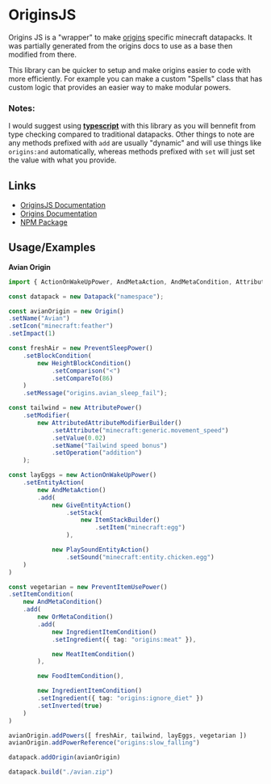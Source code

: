 # OriginsJS
Origins JS is a "wrapper" to make [origins](https://www.curseforge.com/minecraft/mc-mods/origins) specific minecraft datapacks. It was partially generated from the origins docs to use as a base then modified from there.

This library can be quicker to setup and make origins easier to code with more efficiently. For example you can make a custom "Spells" class that has custom logic that provides an easier way to make modular powers.

### Notes:
I would suggest using [**typescript**](https://www.typescriptlang.org/) with this library as you will bennefit from type checking compared to traditional datapacks.
Other things to note are any methods prefixed with `add` are usually "dynamic" and will use things like `origins:and` automatically, whereas methods prefixed with `set` will just set the value with what you provide.
## Links

 - [OriginsJS Documentation](#)
 - [Origins Documentation](https://origins.readthedocs.io/en/latest/)
 - [NPM Package](https://www.npmjs.com/package/originsjs)


## Usage/Examples
**Avian Origin**
```ts
import { ActionOnWakeUpPower, AndMetaAction, AndMetaCondition, AttributePower, AttributedAttributeModifierBuilder, Datapack, FoodItemCondition, GiveEntityAction, HeightBlockCondition, IngredientItemCondition, ItemStackBuilder, MeatItemCondition, OrMetaCondition, Origin, PlaySoundEntityAction, PreventItemUsePower, PreventSleepPower } from "originsjs";

const datapack = new Datapack("namespace");

const avianOrigin = new Origin()
.setName("Avian")
.setIcon("minecraft:feather")
.setImpact(1)

const freshAir = new PreventSleepPower()
    .setBlockCondition(
        new HeightBlockCondition()
            .setComparison("<")
            .setCompareTo(86)
    )
    .setMessage("origins.avian_sleep_fail");

const tailwind = new AttributePower()
    .setModifier(
        new AttributedAttributeModifierBuilder()
            .setAttribute("minecraft:generic.movement_speed")
            .setValue(0.02)
            .setName("Tailwind speed bonus")
            .setOperation("addition")
    );

const layEggs = new ActionOnWakeUpPower()
    .setEntityAction(
        new AndMetaAction()
        .add(
            new GiveEntityAction()
                .setStack(
                    new ItemStackBuilder()
                        .setItem("minecraft:egg")
                ),

            new PlaySoundEntityAction()
                .setSound("minecraft:entity.chicken.egg")
    )
)

const vegetarian = new PreventItemUsePower()
.setItemCondition(
    new AndMetaCondition()
    .add(
        new OrMetaCondition()
        .add(
            new IngredientItemCondition()
            .setIngredient({ tag: "origins:meat" }),

            new MeatItemCondition()
        ),

        new FoodItemCondition(),

        new IngredientItemCondition()
        .setIngredient({ tag: "origins:ignore_diet" })
        .setInverted(true)
    )
)

avianOrigin.addPowers([ freshAir, tailwind, layEggs, vegetarian ])
avianOrigin.addPowerReference("origins:slow_falling")

datapack.addOrigin(avianOrigin)

datapack.build("./avian.zip")
```


